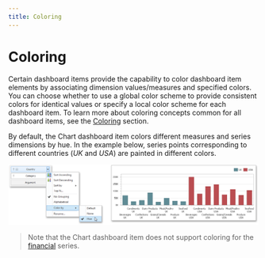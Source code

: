 ```yaml
---
title: Coloring
---
```

# Coloring
Certain dashboard items provide the capability to color dashboard item elements by associating dimension values/measures and specified colors. You can choose whether to use a global color scheme to provide consistent colors for identical values or specify a local color scheme for each dashboard item. To learn more about coloring concepts common for all dashboard items, see the [Coloring](../../../../../dashboard-for-desktop/articles/dashboard-designer/appearance-customization/coloring.md) section.

By default, the Chart dashboard item colors different measures and series dimensions by hue. In the example below, series points corresponding to different countries (_UK_ and _USA_) are painted in different colors.

![Coloring_DimensionColorByItem](../../../../images/Img25374.png)

> Note that the Chart dashboard item does not support coloring for the [financial](../../../../../dashboard-for-desktop/articles/dashboard-designer/designing-dashboard-items/chart/series/financial-series.md) series.